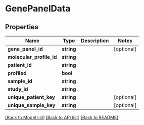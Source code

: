 # GenePanelData

## Properties
Name | Type | Description | Notes
------------ | ------------- | ------------- | -------------
**gene_panel_id** | **string** |  | [optional] 
**molecular_profile_id** | **string** |  | 
**patient_id** | **string** |  | 
**profiled** | **bool** |  | 
**sample_id** | **string** |  | 
**study_id** | **string** |  | 
**unique_patient_key** | **string** |  | [optional] 
**unique_sample_key** | **string** |  | [optional] 

[[Back to Model list]](../README.md#documentation-for-models) [[Back to API list]](../README.md#documentation-for-api-endpoints) [[Back to README]](../README.md)


